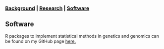 ### [Background](https://SharonLutz.github.io)  | [Research](https://SharonLutz.github.io/research) | [Software](https://SharonLutz.github.io/software)

## Software

R packages to implement statistical methods in genetics and genomics can be found on my GitHub page [here.](https://github.com/SharonLutz/software)


